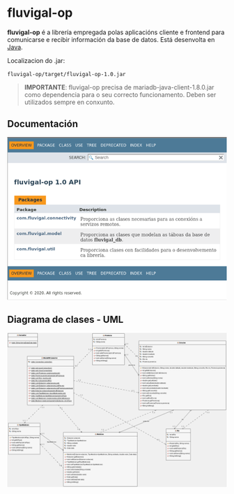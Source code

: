 # fluvigal-op

__fluvigal-op__ é a librería empregada polas aplicacións cliente e frontend para comunicarse e recibir información da base de datos. Está desenvolta en [Java](https://www.java.com/es/).

Localizacion do .jar: 
    
    fluvigal-op/target/fluvigal-op-1.0.jar

>__IMPORTANTE__: fluvigal-op precisa de mariadb-java-client-1.8.0.jar como dependencia para o seu correcto funcionamento. Deben ser utilizados sempre en conxunto.

## Documentación

[![Javadoc](../../doc/img/javadoc.png)](fluvigal-op/target/site/apidocs/index.html)

## Diagrama de clases - UML

![Diagrama UML](../../doc/img/4_uml-fluvigal-op.png)
